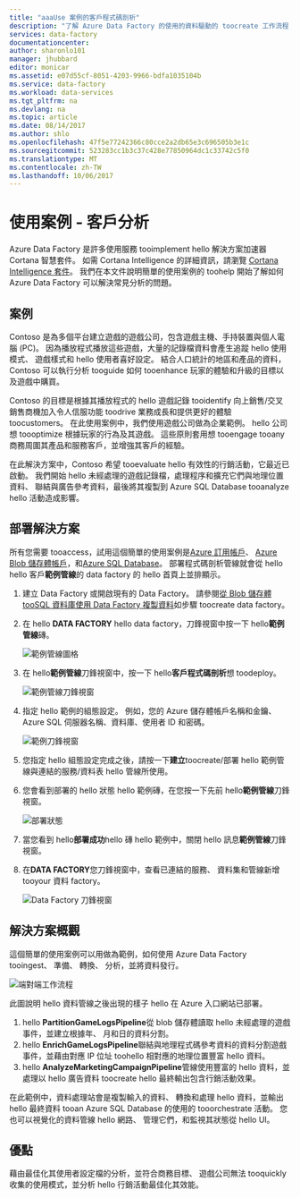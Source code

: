 ```yaml
---
title: "aaaUse 案例的客戶程式碼剖析"
description: "了解 Azure Data Factory 的使用的資料驅動的 toocreate 工作流程 （管線） tooprofile 遊戲客戶的方式。"
services: data-factory
documentationcenter: 
author: sharonlo101
manager: jhubbard
editor: monicar
ms.assetid: e07d55cf-8051-4203-9966-bdfa1035104b
ms.service: data-factory
ms.workload: data-services
ms.tgt_pltfrm: na
ms.devlang: na
ms.topic: article
ms.date: 08/14/2017
ms.author: shlo
ms.openlocfilehash: 47f5e77242366c80cce2a2db65e3c696505b3e1c
ms.sourcegitcommit: 523283cc1b3c37c428e77850964dc1c33742c5f0
ms.translationtype: MT
ms.contentlocale: zh-TW
ms.lasthandoff: 10/06/2017
---
```

# <a name="use-case---customer-profiling"></a>使用案例 - 客戶分析
Azure Data Factory 是許多使用服務 tooimplement hello 解決方案加速器 Cortana 智慧套件。  如需 Cortana Intelligence 的詳細資訊，請瀏覽 [Cortana Intelligence 套件](http://www.microsoft.com/cortanaanalytics)。 我們在本文件說明簡單的使用案例的 toohelp 開始了解如何 Azure Data Factory 可以解決常見分析的問題。

## <a name="scenario"></a>案例
Contoso 是為多個平台建立遊戲的遊戲公司，包含遊戲主機、手持裝置與個人電腦 (PC)。 因為播放程式播放這些遊戲，大量的記錄檔資料會產生追蹤 hello 使用模式、 遊戲樣式和 hello 使用者喜好設定。  結合人口統計的地區和產品的資料，Contoso 可以執行分析 tooguide 如何 tooenhance 玩家的體驗和升級的目標以及遊戲中購買。 

Contoso 的目標是根據其播放程式的 hello 遊戲記錄 tooidentify 向上銷售/交叉銷售商機加入令人信服功能 toodrive 業務成長和提供更好的體驗 toocustomers。 在此使用案例中，我們使用遊戲公司做為企業範例。 hello 公司想 toooptimize 根據玩家的行為及其遊戲。 這些原則套用想 tooengage tooany 商務周圍其產品和服務客戶，並增強其客戶的經驗。

在此解決方案中，Contoso 希望 tooevaluate hello 有效性的行銷活動，它最近已啟動。 我們開始 hello 未經處理的遊戲記錄檔，處理程序和擴充它們與地理位置資料、 聯結與廣告參考資料，最後將其複製到 Azure SQL Database tooanalyze hello 活動造成影響。

## <a name="deploy-solution"></a>部署解決方案
所有您需要 tooaccess，試用這個簡單的使用案例是[Azure 訂用帳戶](https://azure.microsoft.com/pricing/free-trial/)、 [Azure Blob 儲存體帳戶](../storage/common/storage-create-storage-account.md#create-a-storage-account)，和[Azure SQL Database](../sql-database/sql-database-get-started.md)。 部署程式碼剖析管線就會從 hello hello 客戶**範例管線**的 data factory 的 hello 首頁上並排顯示。

1. 建立 Data Factory 或開啟現有的 Data Factory。 請參閱[從 Blob 儲存體 tooSQL 資料庫使用 Data Factory 複製資料](data-factory-copy-data-from-azure-blob-storage-to-sql-database.md)如步驟 toocreate data factory。
2. 在 hello **DATA FACTORY** hello data factory，刀鋒視窗中按一下 hello**範例管線**磚。

    ![範例管線圖格](./media/data-factory-samples/SamplePipelinesTile.png)
3. 在 hello**範例管線**刀鋒視窗中，按一下 hello**客戶程式碼剖析**想 toodeploy。

    ![範例管線刀鋒視窗](./media/data-factory-samples/SampleTile.png)
4. 指定 hello 範例的組態設定。 例如，您的 Azure 儲存體帳戶名稱和金鑰、Azure SQL 伺服器名稱、資料庫、使用者 ID 和密碼。

    ![範例刀鋒視窗](./media/data-factory-samples/SampleBlade.png)
5. 您指定 hello 組態設定完成之後，請按一下**建立**toocreate/部署 hello 範例管線與連結的服務/資料表 hello 管線所使用。
6. 您會看到部署的 hello 狀態 hello 範例磚，在您按一下先前 hello**範例管線**刀鋒視窗。

    ![部署狀態](./media/data-factory-samples/DeploymentStatus.png)
7. 當您看到 hello**部署成功**hello 磚 hello 範例中，關閉 hello 訊息**範例管線**刀鋒視窗。  
8. 在**DATA FACTORY**您刀鋒視窗中，查看已連結的服務、 資料集和管線新增 tooyour 資料 factory。  

    ![Data Factory 刀鋒視窗](./media/data-factory-samples/DataFactoryBladeAfter.png)

## <a name="solution-overview"></a>解決方案概觀
這個簡單的使用案例可以用做為範例，如何使用 Azure Data Factory tooingest、 準備、 轉換、 分析，並將資料發行。

![端對端工作流程](./media/data-factory-customer-profiling-usecase/EndToEndWorkflow.png)

此圖說明 hello 資料管線之後出現的樣子 hello 在 Azure 入口網站已部署。

1. hello **PartitionGameLogsPipeline**從 blob 儲存體讀取 hello 未經處理的遊戲事件，並建立根據年、 月和日的資料分割。
2. hello **EnrichGameLogsPipeline**聯結與地理程式碼參考資料的資料分割遊戲事件，並藉由對應 IP 位址 toohello 相對應的地理位置豐富 hello 資料。
3. hello **AnalyzeMarketingCampaignPipeline**管線使用豐富的 hello 資料，並處理以 hello 廣告資料 toocreate hello 最終輸出包含行銷活動效果。

在此範例中，資料處理站會是複製輸入的資料、 轉換和處理 hello 資料，並輸出 hello 最終資料 tooan Azure SQL Database 的使用的 tooorchestrate 活動。  您也可以視覺化的資料管線 hello 網路、 管理它們，和監視其狀態從 hello UI。

## <a name="benefits"></a>優點
藉由最佳化其使用者設定檔的分析，並符合商務目標、 遊戲公司無法 tooquickly 收集的使用模式，並分析 hello 行銷活動最佳化其效能。

